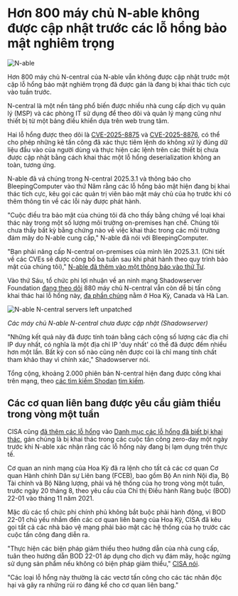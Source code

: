 # Hơn 800 máy chủ N-able không được cập nhật trước các lỗ hổng bảo mật nghiêm trọng

![N-able](https://www.bleepstatic.com/content/hl-images/2025/08/18/N-able.jpg)

Hơn 800 máy chủ N-central của N-able vẫn không được cập nhật trước một cặp lỗ hổng bảo mật nghiêm trọng đã được gán là đang bị khai thác tích cực vào tuần trước.

N-central là một nền tảng phổ biến được nhiều nhà cung cấp dịch vụ quản lý (MSP) và các phòng IT sử dụng để theo dõi và quản lý mạng cũng như thiết bị từ một bảng điều khiển dựa trên web trung tâm.

Hai lỗ hổng được theo dõi là [CVE-2025-8875](https://nvd.nist.gov/vuln/detail/CVE-2025-8875) và [CVE-2025-8876](https://nvd.nist.gov/vuln/detail/CVE-2025-8876), có thể cho phép những kẻ tấn công đã xác thực tiêm lệnh do không xử lý đúng dữ liệu đầu vào của người dùng và thực hiện các lệnh trên các thiết bị chưa được cập nhật bằng cách khai thác một lỗ hổng deserialization không an toàn, tương ứng.

N-able đã vá chúng trong N-central 2025.3.1 và thông báo cho BleepingComputer vào thứ Năm rằng các lỗ hổng bảo mật hiện đang bị khai thác tích cực, kêu gọi các quản trị viên bảo mật máy chủ của họ trước khi có thêm thông tin về các lỗi này được phát hành.

"Cuộc điều tra bảo mật của chúng tôi đã cho thấy bằng chứng về loại khai thác này trong một số lượng môi trường on-premises hạn chế. Chúng tôi chưa thấy bất kỳ bằng chứng nào về việc khai thác trong các môi trường đám mây do N-able cung cấp," N-able đã nói với BleepingComputer.

"Bạn phải nâng cấp N-central on-premises của mình lên 2025.3.1. (Chi tiết về các CVEs sẽ được công bố ba tuần sau khi phát hành theo quy trình bảo mật của chúng tôi)," [N-able đã thêm vào một thông báo vào thứ Tư](https://status.n-able.com/2025/08/13/announcing-the-ga-of-n-central-2025-3-1/).

Vào thứ Sáu, tổ chức phi lợi nhuận về an ninh mạng Shadowserver Foundation [đang theo dõi](https://dashboard.shadowserver.org/statistics/combined/time-series/?date%5Frange=7&source=http%5Fvulnerable&source=http%5Fvulnerable6&tag=cve-2025-8875%2B&tag=cve-2025-8876%2B&dataset=unique%5Fips&limit=100&group%5Fby=geo&stacking=stacked&auto%5Fupdate=on) 880 máy chủ N-central vẫn còn dễ bị tấn công khai thác hai lỗ hổng này, [đa phần chúng](https://bsky.app/profile/shadowserver.bsky.social/post/3lwm7agqrtc2e) nằm ở Hoa Kỳ, Canada và Hà Lan.

![N-able N-central servers left unpatched](https://www.bleepstatic.com/images/news/u/1109292/2025/Unpatched%20N-able%20N-central%20devices.png)

_Các máy chủ N-able N-central chưa được cập nhật (Shadowserver)_

"Những kết quả này đã được tính toán bằng cách cộng số lượng các địa chỉ IP duy nhất, có nghĩa là một địa chỉ IP 'duy nhất' có thể đã được đếm nhiều hơn một lần. Bất kỳ con số nào cũng nên được coi là chỉ mang tính chất tham khảo thay vì chính xác," Shadowserver nói.

Tổng cộng, khoảng 2.000 phiên bản N-central hiện đang được công khai trên mạng, theo [các tìm kiếm Shodan](https://beta.shodan.io/search?query=html%3An-central) [tìm kiếm](https://beta.shodan.io/search?query=http.html%5Fhash%3A944222210).

## Các cơ quan liên bang được yêu cầu giảm thiểu trong vòng một tuần

CISA cũng [đã thêm các lỗ hổng](https://www.cisa.gov/news-events/alerts/2025/08/13/cisa-adds-two-known-exploited-vulnerabilities-catalog) vào [Danh mục các lỗ hổng đã biết bị khai thác](https://www.cisa.gov/known-exploited-vulnerabilities-catalog?search%5Fapi%5Ffulltext=SysAid&field%5Fdate%5Fadded%5Fwrapper=all&field%5Fcve=&sort%5Fby=field%5Fdate%5Fadded&items%5Fper%5Fpage=20&url=), gán chúng là bị khai thác trong các cuộc tấn công zero-day một ngày trước khi N-able xác nhận rằng các lỗ hổng này đang bị lạm dụng trên thực tế.

Cơ quan an ninh mạng của Hoa Kỳ đã ra lệnh cho tất cả các cơ quan Cơ quan Hành chính Dân sự Liên bang (FCEB), bao gồm Bộ An ninh Nội địa, Bộ Tài chính và Bộ Năng lượng, phải vá hệ thống của họ trong vòng một tuần, trước ngày 20 tháng 8, theo yêu cầu của Chỉ thị Điều hành Ràng buộc (BOD) 22-01 vào tháng 11 năm 2021.

Mặc dù các tổ chức phi chính phủ không bắt buộc phải hành động, vì BOD 22-01 chủ yếu nhắm đến các cơ quan liên bang của Hoa Kỳ, CISA đã kêu gọi tất cả các nhà bảo vệ mạng phải bảo mật các hệ thống của họ trước các cuộc tấn công đang diễn ra.

"Thực hiện các biện pháp giảm thiểu theo hướng dẫn của nhà cung cấp, tuân theo hướng dẫn BOD 22-01 áp dụng cho dịch vụ đám mây, hoặc ngừng sử dụng sản phẩm nếu không có biện pháp giảm thiểu," [CISA nói](https://www.cisa.gov/known-exploited-vulnerabilities-catalog?search%5Fapi%5Ffulltext=CVE-2025-8875&field%5Fdate%5Fadded%5Fwrapper=all&field%5Fcve=&sort%5Fby=field%5Fdate%5Fadded&items%5Fper%5Fpage=20&url=).

"Các loại lỗ hổng này thường là các vectơ tấn công cho các tác nhân độc hại và gây ra những rủi ro đáng kể cho cơ quan liên bang."